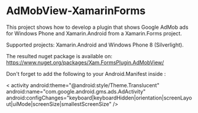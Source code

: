 # AdMobView-XamarinForms
This project shows how to develop a plugin that shows Google AdMob ads for Windows Phone and Xamarin.Android from a Xamarin.Forms project.

Supported projects: Xamarin.Android and Windows Phone 8 (Silverlight).

The resulted nuget package is available on: https://www.nuget.org/packages/Xam.FormsPlugin.AdMobView/

Don't forget to add the following to your Android.Manifest inside <application>:

< activity android:theme="@android:style/Theme.Translucent" 
          android:name="com.google.android.gms.ads.AdActivity" 
          android:configChanges="keyboard|keyboardHidden|orientation|screenLayout|uiMode|screenSize|smallestScreenSize" />

